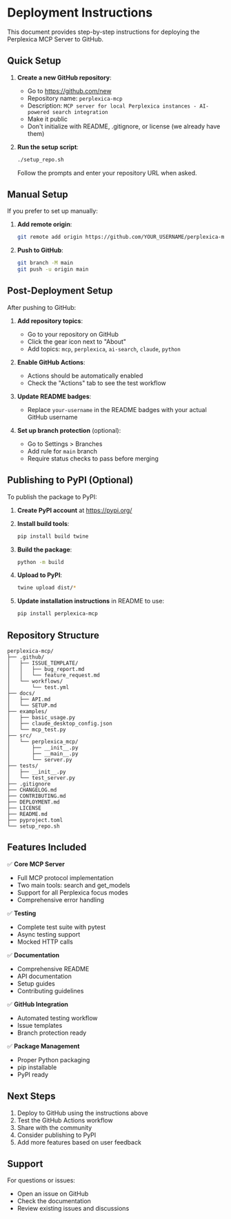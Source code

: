 # Deployment Instructions

This document provides step-by-step instructions for deploying the Perplexica MCP Server to GitHub.

## Quick Setup

1. **Create a new GitHub repository**:
   - Go to https://github.com/new
   - Repository name: `perplexica-mcp`
   - Description: `MCP server for local Perplexica instances - AI-powered search integration`
   - Make it public
   - Don't initialize with README, .gitignore, or license (we already have them)

2. **Run the setup script**:
   ```bash
   ./setup_repo.sh
   ```
   
   Follow the prompts and enter your repository URL when asked.

## Manual Setup

If you prefer to set up manually:

1. **Add remote origin**:
   ```bash
   git remote add origin https://github.com/YOUR_USERNAME/perplexica-mcp.git
   ```

2. **Push to GitHub**:
   ```bash
   git branch -M main
   git push -u origin main
   ```

## Post-Deployment Setup

After pushing to GitHub:

1. **Add repository topics**:
   - Go to your repository on GitHub
   - Click the gear icon next to "About"
   - Add topics: `mcp`, `perplexica`, `ai-search`, `claude`, `python`

2. **Enable GitHub Actions**:
   - Actions should be automatically enabled
   - Check the "Actions" tab to see the test workflow

3. **Update README badges**:
   - Replace `your-username` in the README badges with your actual GitHub username

4. **Set up branch protection** (optional):
   - Go to Settings > Branches
   - Add rule for `main` branch
   - Require status checks to pass before merging

## Publishing to PyPI (Optional)

To publish the package to PyPI:

1. **Create PyPI account** at https://pypi.org/

2. **Install build tools**:
   ```bash
   pip install build twine
   ```

3. **Build the package**:
   ```bash
   python -m build
   ```

4. **Upload to PyPI**:
   ```bash
   twine upload dist/*
   ```

5. **Update installation instructions** in README to use:
   ```bash
   pip install perplexica-mcp
   ```

## Repository Structure

```
perplexica-mcp/
├── .github/
│   ├── ISSUE_TEMPLATE/
│   │   ├── bug_report.md
│   │   └── feature_request.md
│   └── workflows/
│       └── test.yml
├── docs/
│   ├── API.md
│   └── SETUP.md
├── examples/
│   ├── basic_usage.py
│   ├── claude_desktop_config.json
│   └── mcp_test.py
├── src/
│   └── perplexica_mcp/
│       ├── __init__.py
│       ├── __main__.py
│       └── server.py
├── tests/
│   ├── __init__.py
│   └── test_server.py
├── .gitignore
├── CHANGELOG.md
├── CONTRIBUTING.md
├── DEPLOYMENT.md
├── LICENSE
├── README.md
├── pyproject.toml
└── setup_repo.sh
```

## Features Included

✅ **Core MCP Server**
- Full MCP protocol implementation
- Two main tools: search and get_models
- Support for all Perplexica focus modes
- Comprehensive error handling

✅ **Testing**
- Complete test suite with pytest
- Async testing support
- Mocked HTTP calls

✅ **Documentation**
- Comprehensive README
- API documentation
- Setup guides
- Contributing guidelines

✅ **GitHub Integration**
- Automated testing workflow
- Issue templates
- Branch protection ready

✅ **Package Management**
- Proper Python packaging
- pip installable
- PyPI ready

## Next Steps

1. Deploy to GitHub using the instructions above
2. Test the GitHub Actions workflow
3. Share with the community
4. Consider publishing to PyPI
5. Add more features based on user feedback

## Support

For questions or issues:
- Open an issue on GitHub
- Check the documentation
- Review existing issues and discussions